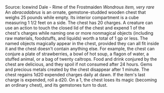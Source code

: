 Source: Icewind Dale - Rime of the Frostmaiden
*Wondrous item, very rare*
An *abracadabrus* is an ornate, gemstone-studded wooden chest that weighs 25 pounds while empty. Its interior compartment is a cube measuring 1 1/2 feet on a side.
The chest has 20 charges. A creature can use an action to touch the closed lid of the chest and expend 1 of the chest's charges while naming one or more nonmagical objects (including raw materials, foodstuffs, and liquids) worth a total of 1 gp or less. The named objects magically appear in the chest, provided they can all fit inside it and the chest doesn't contain anything else. For example, the chest can conjure a plate of strawberries, a bowl of hot soup, a flagon of water, a stuffed animal, or a bag of twenty caltrops. Food and drink conjured by the chest are delicious, and they spoil if not consumed after 24 hours. Gems and precious metals created by the chest disappear after 1 minute.
The chest regains 1d20 expended charges daily at dawn. If the item's last charge is expended, roll a d20. On a 1, the chest loses its magic (becoming an ordinary chest), and its gemstones turn to dust.